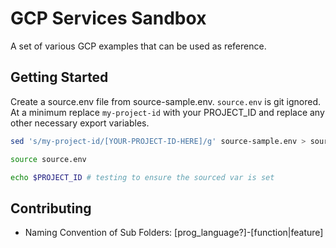 # GCP Services Sandbox

A set of various GCP examples that can be used as reference.

## Getting Started

Create a source.env file from source-sample.env.  `source.env` is git ignored.  At a minimum replace `my-project-id` with your PROJECT_ID and replace any other necessary export variables.

```bash
sed 's/my-project-id/[YOUR-PROJECT-ID-HERE]/g' source-sample.env > source.env

source source.env

echo $PROJECT_ID # testing to ensure the sourced var is set
```

## Contributing

* Naming Convention of Sub Folders: [prog_language?]-[function|feature]

